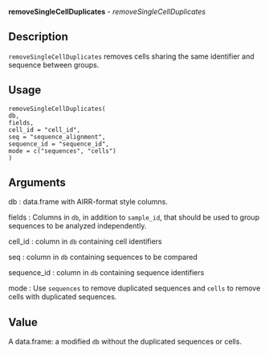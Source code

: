 **removeSingleCellDuplicates** - *removeSingleCellDuplicates*

Description
--------------------

`removeSingleCellDuplicates` removes cells sharing the same identifier and sequence between groups.


Usage
--------------------
```
removeSingleCellDuplicates(
db,
fields,
cell_id = "cell_id",
seq = "sequence_alignment",
sequence_id = "sequence_id",
mode = c("sequences", "cells")
)
```

Arguments
-------------------

db
:   data.frame with AIRR-format style columns.

fields
:   Columns in `db`, in addition to `sample_id`,
that should be used to group sequences to be
analyzed independently.

cell_id
:   column in `db` containing cell identifiers

seq
:   column in `db` containing sequences to be compared

sequence_id
:   column in `db` containing sequence identifiers

mode
:   Use `sequences` to remove duplicated sequences and
`cells` to remove cells with duplicated sequences.




Value
-------------------

A data.frame: a modified `db` without the duplicated sequences or cells.









